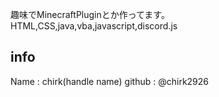 趣味でMinecraftPluginとか作ってます。
HTML,CSS,java,vba,javascript,discord.js

## info
Name : chirk(handle name)
github : @chirk2926
